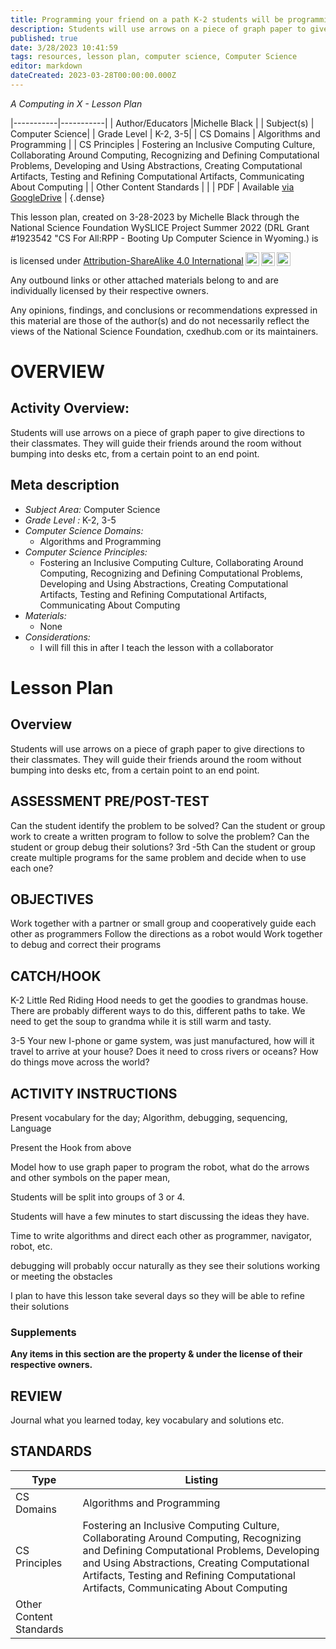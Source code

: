 ```yaml
---
title: Programming your friend on a path K-2 students will be programming Little Red Riding Hood to Grandmas House  3-5th grade students will be programming their friend to deliver their latest I-phone or game from manufacturing to delivery
description: Students will use arrows on a piece of graph paper to give directions to their classmates. They will guide their friends around the room without bumping into desks etc, from a certain point to an end point.
published: true
date: 3/28/2023 10:41:59
tags: resources, lesson plan, computer science, Computer Science 
editor: markdown
dateCreated: 2023-03-28T00:00:00.000Z
---
```

*A Computing in X - Lesson Plan*

|-----------|-----------|
| Author/Educators |Michelle Black |
| Subject(s) | Computer Science|
| Grade Level | K-2, 3-5|
| CS Domains | Algorithms and Programming |
| CS Principles | Fostering an Inclusive Computing Culture, Collaborating Around Computing, Recognizing and Defining Computational Problems, Developing and Using Abstractions, Creating Computational Artifacts, Testing and Refining Computational Artifacts, Communicating About Computing |
| Other Content Standards |  | 
| PDF | Available [via GoogleDrive]() |
{.dense}






This lesson plan, created on 3-28-2023 by Michelle Black through the National Science Foundation WySLICE Project Summer 2022 (DRL Grant #1923542 "CS For All:RPP - Booting Up Computer Science in Wyoming.) is  <p xmlns:cc="http://creativecommons.org/ns#" >  is licensed under <a href="http://creativecommons.org/licenses/by-sa/4.0/?ref=chooser-v1" target="_blank" rel="license noopener noreferrer" style="display:inline-block;">Attribution-ShareAlike 4.0 International<img style="height:22px!important;margin-left:3px;vertical-align:text-bottom;" src="https://mirrors.creativecommons.org/presskit/icons/cc.svg?ref=chooser-v1"><img style="height:22px!important;margin-left:3px;vertical-align:text-bottom;" src="https://mirrors.creativecommons.org/presskit/icons/by.svg?ref=chooser-v1"><img style="height:22px!important;margin-left:3px;vertical-align:text-bottom;" src="https://mirrors.creativecommons.org/presskit/icons/sa.svg?ref=chooser-v1"></a></p>


Any outbound links or other attached materials belong to and are individually licensed by their respective owners. 


Any opinions, findings, and conclusions or recommendations expressed in this material are those of the author(s) and do not necessarily reflect the views of the National Science Foundation, cxedhub.com or its maintainers.


# OVERVIEW
## Activity Overview:  
Students will use arrows on a piece of graph paper to give directions to their classmates. They will guide their friends around the room without bumping into desks etc, from a certain point to an end point.
## Meta description
+ *Subject Area:* Computer Science 
+ *Grade Level :* K-2, 3-5 
+ *Computer Science Domains:*
   + Algorithms and Programming
+ *Computer Science Principles:*
   + Fostering an Inclusive Computing Culture, Collaborating Around Computing, Recognizing and Defining Computational Problems, Developing and Using Abstractions, Creating Computational Artifacts, Testing and Refining Computational Artifacts, Communicating About Computing
+ *Materials:* 
   + None
+ *Considerations:*
   + I will fill this in after I teach the lesson with a collaborator


# Lesson Plan
## Overview
Students will use arrows on a piece of graph paper to give directions to their classmates. They will guide their friends around the room without bumping into desks etc, from a certain point to an end point.
## ASSESSMENT PRE/POST-TEST
Can the student identify the problem to be solved?
Can the student or group work to create a written program to follow to solve the problem?
Can the student or group debug their solutions?
3rd -5th Can the student or group create multiple programs for the same problem and decide when to use each one?
## OBJECTIVES
Work together with a partner or small group and cooperatively guide each other as programmers
Follow the directions as a robot would
Work together to debug and correct their programs


## CATCH/HOOK
K-2 Little Red Riding Hood needs to get the goodies to grandmas house. There are probably different ways to do this, different paths to take. We need to get the soup to grandma while it is still warm and tasty. 


3-5 Your new I-phone or game system,  was just manufactured, how will it travel to arrive at your house? Does it need to cross rivers or oceans? How do things move across the world?


## ACTIVITY INSTRUCTIONS
Present vocabulary for the day;  Algorithm, debugging, sequencing, Language


Present the Hook from above


Model how to use graph paper to program the robot, what do the arrows and other symbols on the paper mean,  


Students will be split into groups of 3 or 4. 


Students will have a few minutes to start discussing the ideas they have.


Time to write algorithms and direct each other as programmer, navigator, robot, etc.


debugging will probably occur naturally as they see their solutions working or meeting the obstacles


I plan to have this lesson take several days so they will be able to refine their solutions


### Supplements
**Any items in this section are the property & under the license of their respective owners.**






## REVIEW
Journal what you learned today, key vocabulary and solutions etc.
## STANDARDS        
| Type | Listing | 
|-----------|-----------|
| CS Domains  | Algorithms and Programming|
| CS Principles   | Fostering an Inclusive Computing Culture, Collaborating Around Computing, Recognizing and Defining Computational Problems, Developing and Using Abstractions, Creating Computational Artifacts, Testing and Refining Computational Artifacts, Communicating About Computing|
| Other Content Standards |   |